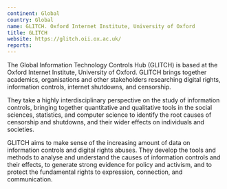 ```yaml
---
continent: Global
country: Global
name: GLITCH. Oxford Internet Institute, University of Oxford
title: GLITCH
website: https://glitch.oii.ox.ac.uk/
reports:
---
```


The Global Information Technology Controls Hub (GLITCH) is based at the
Oxford Internet Institute, University of Oxford. GLITCH brings together
academics, organisations and other stakeholders researching digital
rights, information controls, internet shutdowns, and censorship. 

They take a highly interdisciplinary perspective on the study of information
controls, bringing together quantitative and qualitative tools in the social
sciences, statistics, and computer science to identify the root causes of
censorship and shutdowns, and their wider effects on individuals and societies.

GLITCH aims to make sense of the increasing amount of data on information
controls and digital rights abuses. They develop the tools and methods to analyse
and understand the causes of information controls and their effects, to
generate strong evidence for policy and activism, and to protect the
fundamental rights to expression, connection, and communication.

